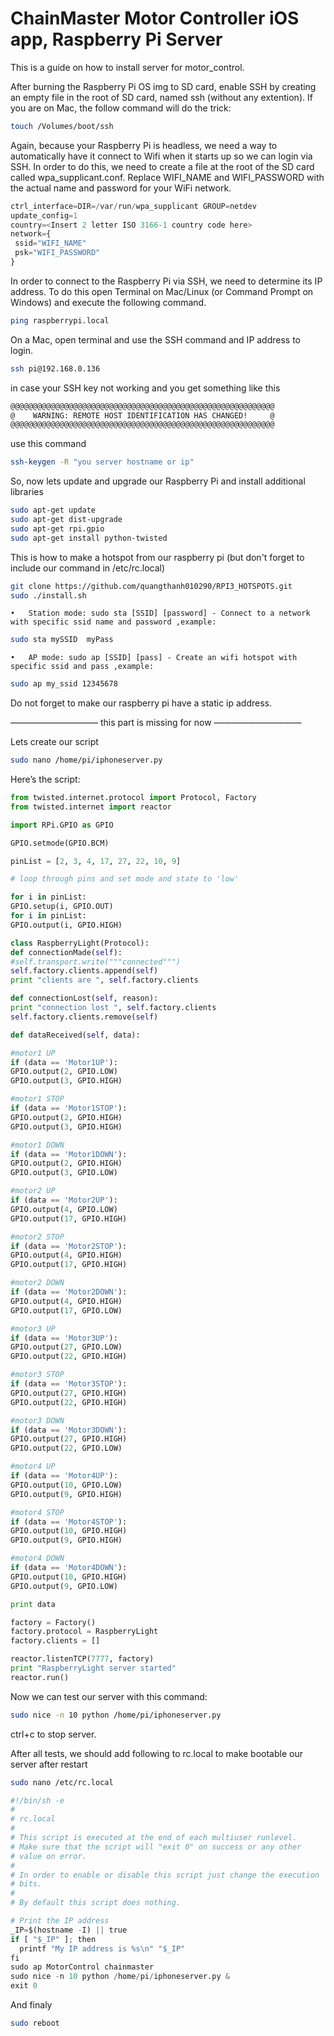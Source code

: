 # ChainMaster Motor Controller iOS app, Raspberry Pi Server

This is a guide on how to install server for motor_control.

After burning the Raspberry Pi OS img to SD card, enable SSH by creating an empty file in the root of SD card, named ssh (without any extention). If you are on Mac, the follow command will do the trick:

```bash
touch /Volumes/boot/ssh
```

Again, because your Raspberry Pi is headless, we need a way to automatically have it connect to Wifi when it starts up so we can login via SSH. In order to do this, we need to create a file at the root of the SD card called wpa_supplicant.conf. Replace WIFI_NAME and WIFI_PASSWORD with the actual name and password for your WiFi network.

```python
ctrl_interface=DIR=/var/run/wpa_supplicant GROUP=netdev
update_config=1
country=<Insert 2 letter ISO 3166-1 country code here>
network={
 ssid="WIFI_NAME"
 psk="WIFI_PASSWORD"
}
```

In order to connect to the Raspberry Pi via SSH, we need to determine its IP address. To do this open Terminal on Mac/Linux (or Command Prompt on Windows) and  execute the following command.

```bash
ping raspberrypi.local
```
On a Mac, open terminal and use the SSH command and IP address to login.

```bash
ssh pi@192.168.0.136
```

 in case your SSH key not working and you get something like this

```bash
@@@@@@@@@@@@@@@@@@@@@@@@@@@@@@@@@@@@@@@@@@@@@@@@@@@@@@@@@@@
@    WARNING: REMOTE HOST IDENTIFICATION HAS CHANGED!     @
@@@@@@@@@@@@@@@@@@@@@@@@@@@@@@@@@@@@@@@@@@@@@@@@@@@@@@@@@@@
```

 use this command

```bash
ssh-keygen -R "you server hostname or ip"
```

So, now lets update and upgrade our Raspberry Pi and install additional libraries
```bash
sudo apt-get update
sudo apt-get dist-upgrade
sudo apt-get rpi.gpio
sudo apt-get install python-twisted
```

This is how to make a hotspot from our raspberry pi (but don't forget to include our command in /etc/rc.local)

```bash
git clone https://github.com/quangthanh010290/RPI3_HOTSPOTS.git
sudo ./install.sh
```
	•	Station mode: sudo sta [SSID] [password] - Connect to a network with specific ssid name and password ,example:
```bash
sudo sta mySSID  myPass
```
	•	AP mode: sudo ap [SSID] [pass] - Create an wifi hotspot with specific ssid and pass ,example:
```bash
sudo ap my_ssid 12345678
```

Do not forget to make our raspberry pi have a static ip address.

—————————— this part is missing for now ——————————

Lets create our script

```bash
sudo nano /home/pi/iphoneserver.py
```

Here’s the script:

```python
from twisted.internet.protocol import Protocol, Factory
from twisted.internet import reactor

import RPi.GPIO as GPIO

GPIO.setmode(GPIO.BCM)

pinList = [2, 3, 4, 17, 27, 22, 10, 9]

# loop through pins and set mode and state to 'low'

for i in pinList:
GPIO.setup(i, GPIO.OUT)
for i in pinList:
GPIO.output(i, GPIO.HIGH)

class RaspberryLight(Protocol):
def connectionMade(self):
#self.transport.write("""connected""")
self.factory.clients.append(self)
print "clients are ", self.factory.clients

def connectionLost(self, reason):
print "connection lost ", self.factory.clients
self.factory.clients.remove(self)

def dataReceived(self, data):

#motor1 UP
if (data == 'Motor1UP'):
GPIO.output(2, GPIO.LOW)
GPIO.output(3, GPIO.HIGH)

#motor1 STOP
if (data == 'Motor1STOP'):
GPIO.output(2, GPIO.HIGH)
GPIO.output(3, GPIO.HIGH)

#motor1 DOWN
if (data == 'Motor1DOWN'):
GPIO.output(2, GPIO.HIGH)
GPIO.output(3, GPIO.LOW)

#motor2 UP
if (data == 'Motor2UP'):
GPIO.output(4, GPIO.LOW)
GPIO.output(17, GPIO.HIGH)

#motor2 STOP
if (data == 'Motor2STOP'):
GPIO.output(4, GPIO.HIGH)
GPIO.output(17, GPIO.HIGH)

#motor2 DOWN
if (data == 'Motor2DOWN'):
GPIO.output(4, GPIO.HIGH)
GPIO.output(17, GPIO.LOW)

#motor3 UP
if (data == 'Motor3UP'):
GPIO.output(27, GPIO.LOW)
GPIO.output(22, GPIO.HIGH)

#motor3 STOP
if (data == 'Motor3STOP'):
GPIO.output(27, GPIO.HIGH)
GPIO.output(22, GPIO.HIGH)

#motor3 DOWN
if (data == 'Motor3DOWN'):
GPIO.output(27, GPIO.HIGH)
GPIO.output(22, GPIO.LOW)

#motor4 UP
if (data == 'Motor4UP'):
GPIO.output(10, GPIO.LOW)
GPIO.output(9, GPIO.HIGH)

#motor4 STOP
if (data == 'Motor4STOP'):
GPIO.output(10, GPIO.HIGH)
GPIO.output(9, GPIO.HIGH)

#motor4 DOWN
if (data == 'Motor4DOWN'):
GPIO.output(10, GPIO.HIGH)
GPIO.output(9, GPIO.LOW)

print data

factory = Factory()
factory.protocol = RaspberryLight
factory.clients = []

reactor.listenTCP(7777, factory)
print "RaspberryLight server started"
reactor.run()
```

Now we can test our server with this command:
```bash
sudo nice -n 10 python /home/pi/iphoneserver.py
```

ctrl+c to stop server.

After all tests, we should add following to rc.local to make bootable our server after restart

```bash
sudo nano /etc/rc.local
```
```python
#!/bin/sh -e
#
# rc.local
#
# This script is executed at the end of each multiuser runlevel.
# Make sure that the script will "exit 0" on success or any other
# value on error.
#
# In order to enable or disable this script just change the execution
# bits.
#
# By default this script does nothing.

# Print the IP address
_IP=$(hostname -I) || true
if [ "$_IP" ]; then
  printf "My IP address is %s\n" "$_IP"
fi
sudo ap MotorControl chainmaster
sudo nice -n 10 python /home/pi/iphoneserver.py &
exit 0
```

And finaly
```bash
sudo reboot
```